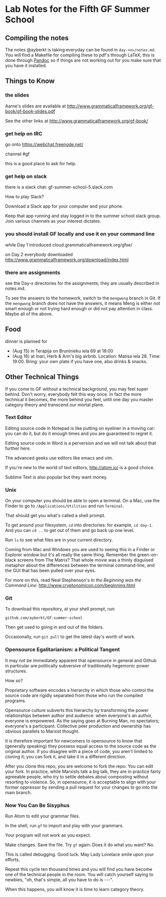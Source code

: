 # Lab Notes for the Fifth GF Summer School

## Compiling the notes

The notes @ayberkt is taking everyday can be found in `day-<n>/notes.md`. You
will find a Makefile for compiling these to pdf's through LaTeX; this is done
through [Pandoc](http://pandoc.org/installing.html) so if things are not
working out for you make sure that you have it installed.

## Things to Know

### the slides

Aarne's slides are available at http://www.grammaticalframework.org/gf-book/gf-book-slides.pdf

See the other links at http://www.grammaticalframework.org/gf-book/

### get help on IRC

go onto https://webchat.freenode.net/

channel #gf

this is a good place to ask for help.

### get help on slack

there is a slack chat: gf-summer-school-5.slack.com

How to play Slack?

Download a Slack app for your computer and your phone.

Keep that app running and stay logged in to the summer school slack group. Join various channels as your interest dictates.

### you should install GF locally and use it on your command line

while Day 1 introduced cloud.grammaticalframework.org/gfse/

on Day 2 everybody downloaded http://www.grammaticalframework.org/download/index.html

### there are assignments

see the Day-x directories for the assignments; they are usually described in notes.md.

To see the answers to the homework, switch to the `mengwong` branch in Git. If the `mengwong` branch does not have the answers, it means Meng is either not smart enough or not trying hard enough or did not pay attention in class. Maybe all of the above.

## Food

dinner is planned for
- (Aug 15) in Terapija on Bruninieku iela 69 at 18:00
- (Aug 16) at Inari, Herb & Ann's big airbnb. Location: Matisa iela 28. Time: 19:00. Bring: your own plate if you have one, also drinks & snacks.

## Other Technical Things

If you come to GF without a technical background, you may feel super behind. Don't worry, everybody felt this way once. In fact the more technical it becomes, the more behind you feel, until one day you master category theory and transcend our mortal plane.


### Text Editor

Editing source code in Notepad is like putting on eyeliner in a moving car: you can do it, but do it enough times and you are guaranteed to regret it.

Editing source code in Word is a perversion and we will not talk about that further here.

The advanced geeks use editors like emacs and vim.

If you're new to the world of text editors, http://atom.io/ is a good choice.

Sublime Text is also popular but they want money.


### Unix

On your computer you should be able to open a terminal. On a Mac, use the Finder to go to `/Applications/Utilities` and run `Terminal`.

That should get you what's called a shell prompt.

To get around your filesystem, `cd` into directories: for example, `cd day-1`. And you can `cd ..` to get out of them and go back up one level.

Run `ls` to see what files are in your current directory.

Coming from Mac and Windows you are used to seeing this in a Finder or Explorer window but it's all really the same thing. Remember the green-on-black screens from The Matrix? That whole movie was a thinly disguised metaphor about the differences between the terminal command-line, and the GUI that has been pulled over your eyes.

For more on this, read Neal Stephenson's _In the Beginning was the Command Line_: http://www.cryptonomicon.com/beginning.html

### Git

To download this repository, at your shell prompt, run:

```github.com/ayberkt/GF-summer-school```

Then get used to going in and out of the folders.

Occasionally, run `git pull` to get the latest day's worth of work.

### Opensource Egalitarianism: a Political Tangent

It may not be immediately apparent that opensource in general and Github in particular are politically subversive of traditionally hegemonic power structures.

How so?

Proprietary software encodes a hierarchy in which those who control the source code are rigidly separated from those who run the compiled programs.

Opensource culture subverts this hierarchy by transforming the power relationships between author and audience: when everyone's an author, everyone is empowered. As the saying goes at Burning Man, no spectators; everyone's a participant. Collective peer production and ownership has obvious parallels to Marxist thought.

It is therefore important for newcomers to opensource to know that (generally speaking) they possess equal access to the source code as the original author. If you disagree with a piece of code, you aren't limited to cloning it; you can fork it, and take it in a different direction.

After you clone this repo, you are welcome to fork the repo. You can edit your fork. In practice, while Marxists talk a big talk, they are in practice fairly agreeable people, who try to settle debates about composting without resorting to violence. So, in opensource, it is acceptable to align with your former oppressor by sending a pull request for your changes to go into the main branch.

### Now You Can Be Sisyphus

Run Atom to edit your grammar files.

In the shell, run `gf` to import and play with your grammars.

Your program will not work as you expect.

Make changes. Save the file. Try `gf` again. Does it do what you want? No.

This is called debugging. Good luck. May Lady Lovelace smile upon your efforts.

Repeat this cycle ten thousand times and you will find you have become one of the technical people in the room. You will catch yourself saying to newbies, "oh, that's simple, all you have to do is ---".

When this happens, you will know it is time to learn category theory.
